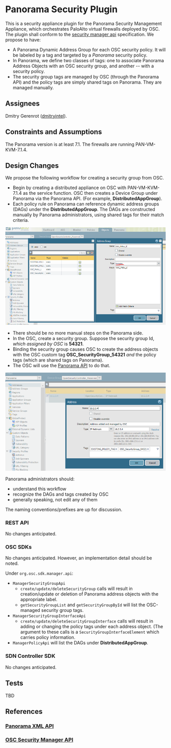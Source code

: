 # Panorama Security Plugin
This is a security appliance plugin for the Panorama Security Management Appliance, which orchestrates PaloAlto virtual firewalls deployed by OSC. The plugin shall conform to the [security manager api](https://github.com/opensecuritycontroller/security-mgr-api) specification. We propose to have:
- A Panorama Dynamic Address Group for each OSC security policy. It will be labeled by a tag and targeted by a _Panorama_ security policy.
- In Panorama, we define two classes of tags: one to associate Panorama Address Objects with an OSC security group, and another -- with a security policy.
- The security group tags are managed by OSC (through the Panorama API) and the policy tags are simply shared tags on Panorama. They are managed manually.

## Assignees
Dmitry Gerenrot ([dmitryintel](https://github.com/dmitryintel)).

## Constraints and Assumptions
The Panorama version is at least 7.1. The firewalls are running PAN-VM-KVM-7.1.4.

## Design Changes

We propose the following workflow for creating a security group from OSC.

- Begin by creating a distributed appliance on OSC with PAN-VM-KVM-7.1.4 as the service function. OSC then creates a Device Group under Panorama via the Panorama API. (For example, **DistributedAppGroup**).
- Each policy rule on Panorama can reference dynamic address groups (DAGs) under the **DistributedAppGroup**. The DAGs are constructed manually by Panorama administrators, using shared tags for their match criteria.
	
![](./images/AddressGroups.PNG)

- There should be no more manual steps on the Panorama side.
- In the OSC, create a security group. Suppose the security group Id, _which assigned by OSC_ is **54321**.
- Binding the security group causes OSC to create the address objects with the OSC custom tag **OSC_SecurityGroup_54321** _and_ the policy tags (which are shared tags on Panorama).
- The OSC will use the [Panorama API](https://www.paloaltonetworks.com/documentation/71/pan-os/xml-api) to do that.

![](./images/Address.PNG)

Panorama administrators should:
- understand this workflow
- recognize the DAGs and tags created by OSC
- generally speaking, not edit any of them

The naming conventions/prefixes are up for discussion.

### REST API 
No changes anticipated.

### OSC SDKs
No changes anticipated. However, an implementation detail should be noted.

Under `org.osc.sdk.manager.api`:
- `ManagerSecurityGroupApi`
	- `create/update/deleteSecurityGroup` calls will result in creation/update or deletion of Panorama address objects with the appropriate label.
	- `getSecurityGroupList` and `getSecurityGroupById` will list the OSC-managed security group tags.
- `ManagerSecurityGroupInterfaceApi`
	- `create/update/deleteSecurityGroupInterface` calls will result in adding or changing the policy tags under each address object. (The argument to these calls is a `SecurityGroupInterfaceElement` which carries policy information.
- `ManagerPolicyApi` will list the DAGs under **DistributedAppGroup**.

### SDN Controller SDK
No changes anticipated.

## Tests
TBD

## References
### [Panorama XML API](https://www.paloaltonetworks.com/documentation/71/pan-os/xml-api)
### [OSC Security Manager API](https://github.com/opensecuritycontroller/security-mgr-api)


